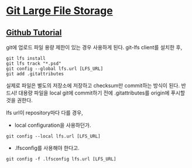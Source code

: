# [Git Large File Storage](https://git-lfs.github.com/)

## [Github Tutorial](https://github.com/git-lfs/git-lfs/wiki/Tutorial)

git에 업로드 파일 용량 제한이 있는 경우 사용하게 된다.
git-lfs client를 설치한 후,
```
git lfs install
git lfs track "*.psd"
git config --global lfs.url [LFS_URL]
git add .gitattributes
```

실제로 파일은 별도의 저장소에 저장하고 checksum만 commit하는 방식이 된다.
반드시! 대용량 파일을 local git에 commit하기 전에 .gitattributes를 origin에 푸시할 것을 권한다.

lfs url이 repository마다 다를 경우,
* local configuration을 사용하던가.
```
git config --local lfs.url [LFS_URL]
```
* .lfsconfig를 사용해야 한다고.
```
git config -f .lfsconfig lfs.url [LFS_URL]
```
